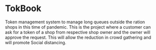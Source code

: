 # TokBook
Token management system to manage long queues outside the  ration shops in this time of pandemic.
This is the project where a customer can ask for a token of a shop from respective shop owner and the owner will approve the request.
This will allow the reduction in crowd gathering and will promote Social distancing.
